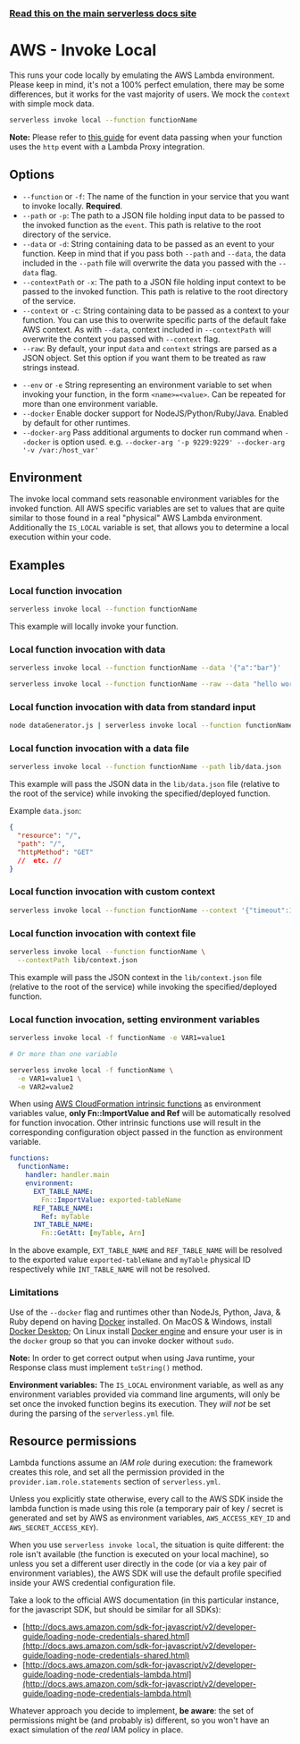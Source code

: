 <!--
title: Serverless Framework Commands - AWS Lambda - Invoke Local
description: Emulate an invocation of your AWS Lambda function locally using the Serverless Framework.
short_title: Invoke Local
keywords:
  [
    'Serverless',
    'Framework',
    'AWS',
    'Lambda',
    'Invoke Local',
    'local development',
    'emulation',
    'AWS Lambda function',
    'invoke',
    'event data',
  ]
-->

<!-- DOCS-SITE-LINK:START automatically generated  -->

### [Read this on the main serverless docs site](https://www.serverless.com/framework/docs/providers/aws/cli-reference/invoke-local)

<!-- DOCS-SITE-LINK:END -->

# AWS - Invoke Local

This runs your code locally by emulating the AWS Lambda environment. Please keep in mind, it's not a 100% perfect emulation, there may be some differences, but it works for the vast majority of users. We mock the `context` with simple mock data.

```bash
serverless invoke local --function functionName
```

**Note:** Please refer to [this guide](https://docs.aws.amazon.com/apigateway/latest/developerguide/api-gateway-set-up-simple-proxy.html#api-gateway-simple-proxy-for-lambda-input-format) for event data passing when your function uses the `http` event with a Lambda Proxy integration.

## Options

- `--function` or `-f`: The name of the function in your service that you want to invoke locally. **Required**.
- `--path` or `-p`: The path to a JSON file holding input data to be passed to the invoked function as the `event`. This path is relative to the root directory of the service.
- `--data` or `-d`: String containing data to be passed as an event to your function. Keep in mind that if you pass both `--path` and `--data`, the data included in the `--path` file will overwrite the data you passed with the `--data` flag.
- `--contextPath` or `-x`: The path to a JSON file holding input context to be passed to the invoked function. This path is relative to the root directory of the service.
- `--context` or `-c`: String containing data to be passed as a context to your function. You can use this to overwrite specific parts of the default fake AWS context. As with `--data`, context included in `--contextPath` will overwrite the context you passed with `--context` flag.
- `--raw`: By default, your input `data` and `context` strings are parsed as a JSON object. Set this option if you want them to be treated as raw strings instead.

* `--env` or `-e` String representing an environment variable to set when invoking your function, in the form `<name>=<value>`. Can be repeated for more than one environment variable.
* `--docker` Enable docker support for NodeJS/Python/Ruby/Java. Enabled by default for other
  runtimes.
* `--docker-arg` Pass additional arguments to docker run command when `--docker` is option used. e.g. `--docker-arg '-p 9229:9229' --docker-arg '-v /var:/host_var'`

## Environment

The invoke local command sets reasonable environment variables for the invoked function.
All AWS specific variables are set to values that are quite similar to those found in
a real "physical" AWS Lambda environment. Additionally the `IS_LOCAL` variable is
set, that allows you to determine a local execution within your code.

## Examples

### Local function invocation

```bash
serverless invoke local --function functionName
```

This example will locally invoke your function.

### Local function invocation with data

```bash
serverless invoke local --function functionName --data '{"a":"bar"}'
```

```bash
serverless invoke local --function functionName --raw --data "hello world"
```

### Local function invocation with data from standard input

```bash
node dataGenerator.js | serverless invoke local --function functionName
```

### Local function invocation with a data file

```bash
serverless invoke local --function functionName --path lib/data.json
```

This example will pass the JSON data in the `lib/data.json` file (relative to the root of the service) while invoking the specified/deployed function.

Example `data.json`:

```json
{
  "resource": "/",
  "path": "/",
  "httpMethod": "GET"
  //  etc. //
}
```

### Local function invocation with custom context

```bash
serverless invoke local --function functionName --context '{"timeout":120}'
```

### Local function invocation with context file

```bash
serverless invoke local --function functionName \
  --contextPath lib/context.json
```

This example will pass the JSON context in the `lib/context.json` file (relative to the root of the service) while invoking the specified/deployed function.

### Local function invocation, setting environment variables

```bash
serverless invoke local -f functionName -e VAR1=value1

# Or more than one variable

serverless invoke local -f functionName \
  -e VAR1=value1 \
  -e VAR2=value2
```

When using [AWS CloudFormation intrinsic functions](https://docs.aws.amazon.com/AWSCloudFormation/latest/UserGuide/intrinsic-function-reference.html) as environment variables value, **only Fn::ImportValue and Ref** will be automatically resolved for function invocation. Other intrinsic functions use will result in the corresponding configuration object passed in the function as environment variable.

```yml
functions:
  functionName:
    handler: handler.main
    environment:
      EXT_TABLE_NAME:
        Fn::ImportValue: exported-tableName
      REF_TABLE_NAME:
        Ref: myTable
      INT_TABLE_NAME:
        Fn::GetAtt: [myTable, Arn]
```

In the above example, `EXT_TABLE_NAME` and `REF_TABLE_NAME` will be resolved to the exported value `exported-tableName` and `myTable` physical ID respectively while `INT_TABLE_NAME` will not be resolved.

### Limitations

Use of the `--docker` flag and runtimes other than NodeJs, Python, Java, & Ruby depend on having
[Docker](https://www.docker.com/) installed. On MacOS & Windows, install
[Docker Desktop](https://www.docker.com/products/docker-desktop); On Linux install
[Docker engine](https://www.docker.com/products/docker-engine) and ensure your user is in the
`docker` group so that you can invoke docker without `sudo`.

**Note:** In order to get correct output when using Java runtime, your Response class must implement `toString()` method.

**Environment variables:** The `IS_LOCAL` environment variable, as well as
any environment variables provided via command line arguments,
will only be set once the invoked function begins its execution.
They _will not_ be set during the parsing of the `serverless.yml` file.

## Resource permissions

Lambda functions assume an _IAM role_ during execution: the framework creates this role, and set all the permission provided in the `provider.iam.role.statements` section of `serverless.yml`.

Unless you explicitly state otherwise, every call to the AWS SDK inside the lambda function is made using this role (a temporary pair of key / secret is generated and set by AWS as environment variables, `AWS_ACCESS_KEY_ID` and `AWS_SECRET_ACCESS_KEY`).

When you use `serverless invoke local`, the situation is quite different: the role isn't available (the function is executed on your local machine), so unless you set a different user directly in the code (or via a key pair of environment variables), the AWS SDK will use the default profile specified inside your AWS credential configuration file.

Take a look to the official AWS documentation (in this particular instance, for the javascript SDK, but should be similar for all SDKs):

- [http://docs.aws.amazon.com/sdk-for-javascript/v2/developer-guide/loading-node-credentials-shared.html](http://docs.aws.amazon.com/sdk-for-javascript/v2/developer-guide/loading-node-credentials-shared.html)
- [http://docs.aws.amazon.com/sdk-for-javascript/v2/developer-guide/loading-node-credentials-lambda.html](http://docs.aws.amazon.com/sdk-for-javascript/v2/developer-guide/loading-node-credentials-lambda.html)

Whatever approach you decide to implement, **be aware**: the set of permissions might be (and probably is) different, so you won't have an exact simulation of the _real_ IAM policy in place.
